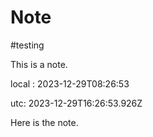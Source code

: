 # Note
#testing

This is a note.

local : 2023-12-29T08:26:53

utc: 2023-12-29T16:26:53.926Z

Here is the note.

